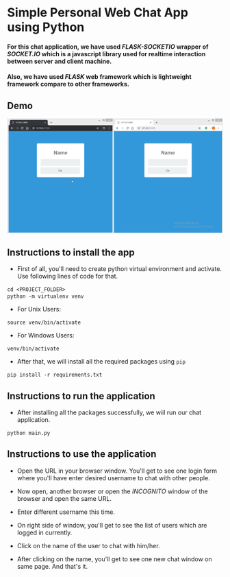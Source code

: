 # Simple Personal Web Chat App using Python

#### For this chat application, we have used *FLASK-SOCKETIO* wrapper of *SOCKET.IO* which is a javascript library used for realtime interaction between server and client machine.

#### Also, we have used *FLASK* web framework which is lightweight framework compare to other frameworks.

## Demo

![Demo](https://raw.githubusercontent.com/changezkhan/crm/master/chat_app.gif)

## Instructions to install the app ##

* First of all, you'll need to create python virtual environment and activate. Use following lines of code for that.

```
cd <PROJECT_FOLDER>
python -m virtualenv venv
```

* For Unix Users:
```
source venv/bin/activate
```

* For Windows Users:
```
venv/bin/activate
```

* After that, we will install all the required packages using `pip`

```
pip install -r requirements.txt
```

## Instructions to run the application

* After installing all the packages successfully, we wiil run our chat application.

```
python main.py
```

## Instructions to use the application

* Open the URL in your browser window. You'll get to see one login form where you'll have enter desired username to chat with other people.

* Now open, another browser or open the *INCOGNITO* window of the browser and open the same URL.

* Enter different username this time. 

* On right side of window, you'll get to see the list of users which are logged in currently.

* Click on the name of the user to chat with him/her.

* After clicking on the name, you'll get to see one new chat window on same page. And that's it.
